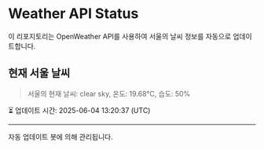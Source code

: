 
# Weather API Status

이 리포지토리는 OpenWeather API를 사용하여 서울의 날씨 정보를 자동으로 업데이트합니다.

## 현재 서울 날씨
> 서울의 현재 날씨: clear sky, 온도: 19.68°C, 습도: 50%

⏳ 업데이트 시간: 2025-06-04 13:20:37 (UTC)

---
자동 업데이트 봇에 의해 관리됩니다.
